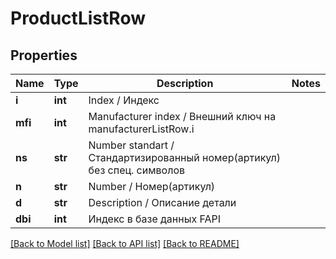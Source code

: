 # ProductListRow

## Properties
Name | Type | Description | Notes
------------ | ------------- | ------------- | -------------
**i** | **int** | Index / Индекс | 
**mfi** | **int** | Manufacturer index / Внешний ключ на manufacturerListRow.i | 
**ns** | **str** | Number standart / Стандартизированный номер(артикул) без спец. символов | 
**n** | **str** | Number / Номер(артикул) | 
**d** | **str** | Description / Описание детали | 
**dbi** | **int** | Индекс в базе данных FAPI | 

[[Back to Model list]](../README.md#documentation-for-models) [[Back to API list]](../README.md#documentation-for-api-endpoints) [[Back to README]](../README.md)


